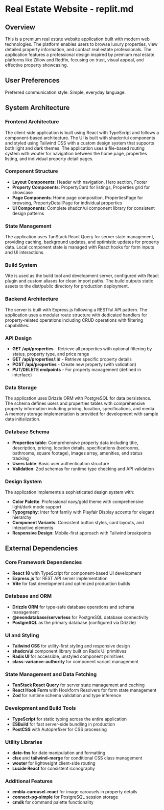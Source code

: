 # Real Estate Website - replit.md

## Overview

This is a premium real estate website application built with modern web technologies. The platform enables users to browse luxury properties, view detailed property information, and contact real estate professionals. The application features a professional design inspired by premium real estate platforms like Zillow and Redfin, focusing on trust, visual appeal, and effective property showcasing.

## User Preferences

Preferred communication style: Simple, everyday language.

## System Architecture

### Frontend Architecture
The client-side application is built using React with TypeScript and follows a component-based architecture. The UI is built with shadcn/ui components and styled using Tailwind CSS with a custom design system that supports both light and dark themes. The application uses a file-based routing system with wouter for navigation between the home page, properties listing, and individual property detail pages.

### Component Structure
- **Layout Components**: Header with navigation, Hero section, Footer
- **Property Components**: PropertyCard for listings, Properties grid for showcase
- **Page Components**: Home page composition, PropertiesPage for browsing, PropertyDetailPage for individual properties
- **UI Components**: Complete shadcn/ui component library for consistent design patterns

### State Management
The application uses TanStack React Query for server state management, providing caching, background updates, and optimistic updates for property data. Local component state is managed with React hooks for form inputs and UI interactions.

### Build System
Vite is used as the build tool and development server, configured with React plugin and custom aliases for clean import paths. The build outputs static assets to the dist/public directory for production deployment.

### Backend Architecture
The server is built with Express.js following a RESTful API pattern. The application uses a modular route structure with dedicated handlers for property-related operations including CRUD operations with filtering capabilities.

### API Design
- **GET /api/properties** - Retrieve all properties with optional filtering by status, property type, and price range
- **GET /api/properties/:id** - Retrieve specific property details
- **POST /api/properties** - Create new property (with validation)
- **PUT/DELETE endpoints** - For property management (defined in interface)

### Data Storage
The application uses Drizzle ORM with PostgreSQL for data persistence. The schema defines users and properties tables with comprehensive property information including pricing, location, specifications, and media. A memory storage implementation is provided for development with sample data initialization.

### Database Schema
- **Properties table**: Comprehensive property data including title, description, pricing, location details, specifications (bedrooms, bathrooms, square footage), images array, amenities, and status tracking
- **Users table**: Basic user authentication structure
- **Validation**: Zod schemas for runtime type checking and API validation

### Design System
The application implements a sophisticated design system with:
- **Color Palette**: Professional navy/gold theme with comprehensive light/dark mode support
- **Typography**: Inter font family with Playfair Display accents for elegant hierarchy
- **Component Variants**: Consistent button styles, card layouts, and interactive elements
- **Responsive Design**: Mobile-first approach with Tailwind breakpoints

## External Dependencies

### Core Framework Dependencies
- **React 18** with TypeScript for component-based UI development
- **Express.js** for REST API server implementation
- **Vite** for fast development and optimized production builds

### Database and ORM
- **Drizzle ORM** for type-safe database operations and schema management
- **@neondatabase/serverless** for PostgreSQL database connectivity
- **PostgreSQL** as the primary database (configured via Drizzle)

### UI and Styling
- **Tailwind CSS** for utility-first styling and responsive design
- **shadcn/ui** component library built on Radix UI primitives
- **Radix UI** for accessible, unstyled component primitives
- **class-variance-authority** for component variant management

### State Management and Data Fetching
- **TanStack React Query** for server state management and caching
- **React Hook Form** with Hookform Resolvers for form state management
- **Zod** for runtime schema validation and type inference

### Development and Build Tools
- **TypeScript** for static typing across the entire application
- **ESBuild** for fast server-side bundling in production
- **PostCSS** with Autoprefixer for CSS processing

### Utility Libraries
- **date-fns** for date manipulation and formatting
- **clsx** and **tailwind-merge** for conditional CSS class management
- **wouter** for lightweight client-side routing
- **Lucide React** for consistent iconography

### Additional Features
- **embla-carousel-react** for image carousels in property details
- **connect-pg-simple** for PostgreSQL session storage
- **cmdk** for command palette functionality